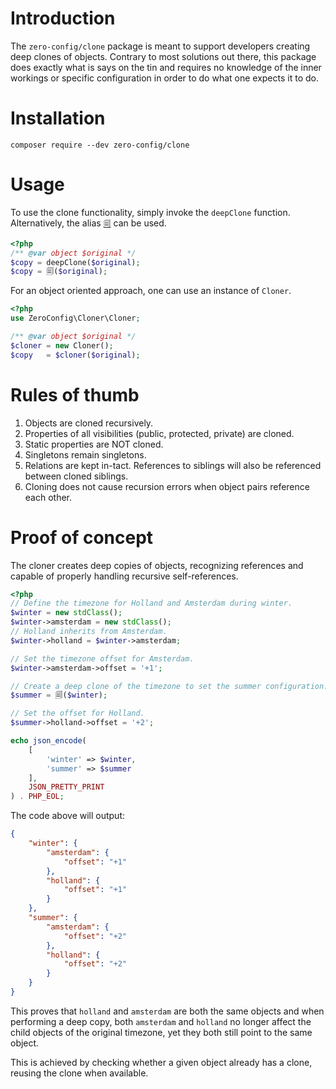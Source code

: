 # Introduction

The `zero-config/clone` package is meant to support developers creating deep
clones of objects. Contrary to most solutions out there, this package does
exactly what is says on the tin and requires no knowledge of the inner workings
or specific configuration in order to do what one expects it to do.

# Installation

```
composer require --dev zero-config/clone
```

# Usage

To use the clone functionality, simply invoke the `deepClone` function.
Alternatively, the alias [`🗐`](https://www.utf8icons.com/character/128464/pages)
can be used.

```php
<?php
/** @var object $original */
$copy = deepClone($original);
$copy = 🗐($original);
```

For an object oriented approach, one can use an instance of `Cloner`.

```php
<?php
use ZeroConfig\Cloner\Cloner;

/** @var object $original */
$cloner = new Cloner();
$copy   = $cloner($original);
```

# Rules of thumb

1. Objects are cloned recursively.
2. Properties of all visibilities (public, protected, private) are cloned.
3. Static properties are NOT cloned.
4. Singletons remain singletons.
5. Relations are kept in-tact.
   References to siblings will also be referenced between cloned siblings.
6. Cloning does not cause recursion errors when object pairs reference each other.

# Proof of concept

The cloner creates deep copies of objects, recognizing references and capable of
properly handling recursive self-references.

```php
<?php
// Define the timezone for Holland and Amsterdam during winter.
$winter = new stdClass();
$winter->amsterdam = new stdClass();
// Holland inherits from Amsterdam.
$winter->holland = $winter->amsterdam;

// Set the timezone offset for Amsterdam.
$winter->amsterdam->offset = '+1';

// Create a deep clone of the timezone to set the summer configuration.
$summer = 🗐($winter);

// Set the offset for Holland.
$summer->holland->offset = '+2';

echo json_encode(
    [
        'winter' => $winter,
        'summer' => $summer
    ],
    JSON_PRETTY_PRINT
) . PHP_EOL;
```

The code above will output:

```json
{
    "winter": {
        "amsterdam": {
            "offset": "+1"
        },
        "holland": {
            "offset": "+1"
        }
    },
    "summer": {
        "amsterdam": {
            "offset": "+2"
        },
        "holland": {
            "offset": "+2"
        }
    }
}
```

This proves that `holland` and `amsterdam` are both the same objects and when
performing a deep copy, both `amsterdam` and `holland` no longer affect the child
objects of the original timezone, yet they both still point to the same object.

This is achieved by checking whether a given object already has a clone, reusing
the clone when available.

